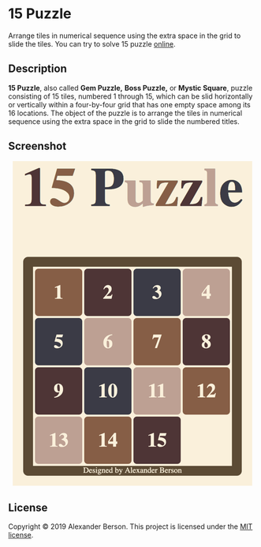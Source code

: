 # 15 Puzzle

Arrange tiles in numerical sequence using the extra space in the grid to slide the tiles.
You can try to solve 15 puzzle [online](https://alex-berson.github.io/fifteen-puzzle/).

## Description

**15 Puzzle**, also called **Gem Puzzle,** **Boss Puzzle,** or **Mystic Square**, puzzle consisting of 15 tiles, numbered 1 through 15, which can be slid horizontally or vertically within a four-by-four grid that has one empty space among its 16 locations. The object of the puzzle is to arrange the tiles in numerical sequence using the extra space in the grid to slide the numbered titles.

## Screenshot

<p align="center">
  <img src="images/screenshot.png" alt="Screenshot">
</p>

## License

Copyright &copy; 2019 Alexander Berson. This project is licensed under the [MIT license](LICENSE.txt "MIT License").

